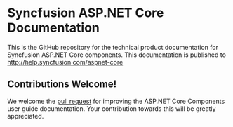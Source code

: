 # Syncfusion ASP.NET Core Documentation

This is the GitHub repository for the technical product documentation for Syncfusion ASP.NET Core components. This documentation is published to http://help.syncfusion.com/aspnet-core

## Contributions Welcome!

We welcome the [pull request](https://docs.github.com/en/github/managing-files-in-a-repository/editing-files-in-another-users-repository) for improving the ASP.NET Core Components user guide documentation. Your contribution towards this will be greatly appreciated.

